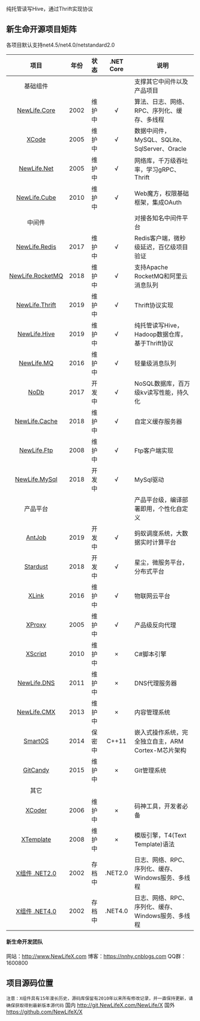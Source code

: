 ﻿纯托管读写Hive，通过Thrift实现协议

## 新生命开源项目矩阵
各项目默认支持net4.5/net4.0/netstandard2.0  

|                               项目                               | 年份  |  状态  | .NET Core | 说明                                               |
| :--------------------------------------------------------------: | :---: | :----: | :-------: | -------------------------------------------------- |
|                             基础组件                             |       |        |           | 支撑其它中间件以及产品项目                         |
|          [NewLife.Core](https://github.com/NewLifeX/X)           | 2002  | 维护中 |     √     | 算法、日志、网络、RPC、序列化、缓存、多线程        |
|              [XCode](https://github.com/NewLifeX/X)              | 2005  | 维护中 |     √     | 数据中间件，MySQL、SQLite、SqlServer、Oracle       |
|      [NewLife.Net](https://github.com/NewLifeX/NewLife.Net)      | 2005  | 维护中 |     √     | 网络库，千万级吞吐率，学习gRPC、Thrift             |
|     [NewLife.Cube](https://github.com/NewLifeX/NewLife.Cube)     | 2010  | 维护中 |     √     | Web魔方，权限基础框架，集成OAuth                   |
|                              中间件                              |       |        |           | 对接各知名中间件平台                               |
|    [NewLife.Redis](https://github.com/NewLifeX/NewLife.Redis)    | 2017  | 维护中 |     √     | Redis客户端，微秒级延迟，百亿级项目验证            |
| [NewLife.RocketMQ](https://github.com/NewLifeX/NewLife.RocketMQ) | 2018  | 维护中 |     √     | 支持Apache RocketMQ和阿里云消息队列                |
|   [NewLife.Thrift](https://github.com/NewLifeX/NewLife.Thrift)   | 2019  | 维护中 |     √     | Thrift协议实现                                     |
|     [NewLife.Hive](https://github.com/NewLifeX/NewLife.Hive)     | 2019  | 维护中 |     √     | 纯托管读写Hive，Hadoop数据仓库，基于Thrift协议     |
|       [NewLife.MQ](https://github.com/NewLifeX/NewLife.MQ)       | 2016  | 维护中 |     √     | 轻量级消息队列                                     |
|             [NoDb](https://github.com/NewLifeX/NoDb)             | 2017  | 开发中 |     √     | NoSQL数据库，百万级kv读写性能，持久化              |
|    [NewLife.Cache](https://github.com/NewLifeX/NewLife.Cache)    | 2018  | 维护中 |     √     | 自定义缓存服务器                                   |
|      [NewLife.Ftp](https://github.com/NewLifeX/NewLife.Ftp)      | 2008  | 维护中 |     √     | Ftp客户端实现                                      |
|    [NewLife.MySql](https://github.com/NewLifeX/NewLife.MySql)    | 2018  | 开发中 |     √     | MySql驱动                                          |
|                             产品平台                             |       |        |           | 产品平台级，编译部署即用，个性化自定义             |
|           [AntJob](https://github.com/NewLifeX/AntJob)           | 2019  | 开发中 |     √     | 蚂蚁调度系统，大数据实时计算平台                   |
|         [Stardust](https://github.com/NewLifeX/Stardust)         | 2018  | 开发中 |     √     | 星尘，微服务平台，分布式平台                       |
|            [XLink](https://github.com/NewLifeX/XLink)            | 2016  | 维护中 |     √     | 物联网云平台                                       |
|           [XProxy](https://github.com/NewLifeX/XProxy)           | 2005  | 维护中 |     √     | 产品级反向代理                                     |
|          [XScript](https://github.com/NewLifeX/XScript)          | 2010  | 维护中 |     ×     | C#脚本引擎                                         |
|      [NewLife.DNS](https://github.com/NewLifeX/NewLife.DNS)      | 2011  | 维护中 |     ×     | DNS代理服务器                                      |
|      [NewLife.CMX](https://github.com/NewLifeX/NewLife.CMX)      | 2013  | 维护中 |     ×     | 内容管理系统                                       |
|          [SmartOS](https://github.com/NewLifeX/SmartOS)          | 2014  | 保密中 |   C++11   | 嵌入式操作系统，完全独立自主，ARM Cortex-M芯片架构 |
|         [GitCandy](https://github.com/NewLifeX/GitCandy)         | 2015  | 维护中 |     ×     | Git管理系统                                        |
|                               其它                               |       |        |           |                                                    |
|           [XCoder](https://github.com/NewLifeX/XCoder)           | 2006  | 维护中 |     ×     | 码神工具，开发者必备                               |
|        [XTemplate](https://github.com/NewLifeX/XTemplate)        | 2008  | 维护中 |     ×     | 模版引擎，T4(Text Template)语法                    |
|       [X组件 .NET2.0](https://github.com/NewLifeX/X_NET20)       | 2002  | 存档中 |  .NET2.0  | 日志、网络、RPC、序列化、缓存、Windows服务、多线程 |
|       [X组件 .NET4.0](https://github.com/NewLifeX/X_NET40)       | 2002  | 存档中 |  .NET4.0  | 日志、网络、RPC、序列化、缓存、Windows服务、多线程 |

#### 新生命开发团队
网站：http://www.NewLifeX.com
博客：https://nnhy.cnblogs.com
QQ群：1600800

## 项目源码位置
`注意：X组件具有15年漫长历史，源码库保留有2010年以来所有修改记录，并一直保持更新，请确保获取得到最新版本源代码`
国内 http://git.NewLifeX.com/NewLife/X
国外 https://github.com/NewLifeX/X
